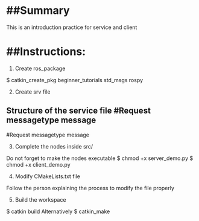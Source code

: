 ##Summary
=======
This is an introduction practice for service and client


##Instructions:
=======
1. Create ros_package

  $ catkin_create_pkg beginner_tutorials std_msgs rospy

2. Create srv file

  Structure of the service file
  #Request
  messagetype message
  ---
  #Request
  messagetype message

3. Complete the nodes inside src/

  Do not forget to make the nodes executable
  $ chmod +x server_demo.py
  $ chmod +x client_demo.py

4. Modify CMakeLists.txt file

  Follow the person explaining the process to modify the file properly

5. Build the workspace

  $ catkin build
  Alternatively
  $ catkin_make
